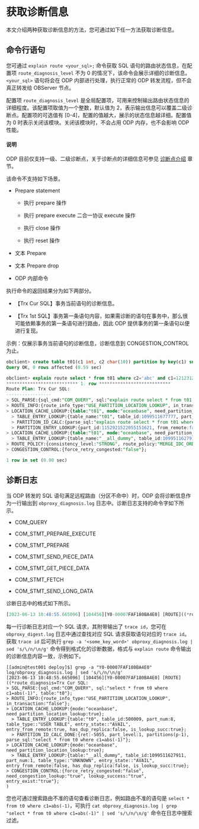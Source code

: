 # 获取诊断信息

本文介绍两种获取诊断信息的方法，您可通过如下任一方法获取诊断信息。

## 命令行语句

您可通过 `explain route <your_sql>;` 命令获取 SQL 语句的路由状态信息，在配置项 `route_diagnosis_level` 不为 0 的情况下，该命令会展示详细的诊断信息。`<your_sql>` 语句将会在 ODP 内部进行处理，执行正常的 ODP 转发流程，但不会真正转发给 OBServer 节点。

配置项 `route_diagnosis_level` 是全局配置项，可用来控制输出路由状态信息的详细程度。该配置项取值为一个整数，默认值为 2，表示输出信息可以覆盖二级诊断点。配置项的可选值有 [0-4]，配置的值越大，展示的状态信息越详细。配置值为 0 时表示关闭该模块。关闭该模块时，不会占用 ODP 内存，也不会影响 ODP 性能。

<main id="notice" type='explain'>
   <h4>说明</h4>
   <p>ODP 目前仅支持一级、二级诊断点，关于诊断点的详细信息可参见 <a href='./300.diagnosis-point-troubleshooting/100.overview-of-diagnosis-point-troubleshooting.md'>诊断点介绍</a> 章节。</p>
</main>

该命令不支持如下场景。

* Prepare statement
  
  * 执行 prepare 操作
  
  * 执行 prepare execute 二合一协议 execute 操作
  
  * 执行 close 操作
  
  * 执行 reset 操作

* 文本 Prepare

* 文本 Prepare drop

* ODP 内部命令

执行命令的返回结果分为如下两部分。

* 【Trx Cur SQL】事务当前语句的诊断信息。

* 【Trx 1st SQL】事务第一条语句内容，如果需诊断的语句在事务中，那么很可能依赖事务的第一条语句进行路由，因此 ODP 提供事务的第一条语句以便进行复现。

示例：仅展示事务当前语句的诊断信息，诊断信息到 CONGESTION_CONTROL 为止。

```sql
obclient> create table t01(c1 int, c2 char(10)) partition by key(c1) subpartition by key(c2) subpartitions 8 partitions 8;
Query OK, 0 rows affected (0.59 sec)

obclient> explain route select * from t01 where c2='abc' and c1=1212312\G
*************************** 1. row ***************************
Route Plan: Trx Cur SQL:
-----------------
> SQL_PARSE:{sql_cmd:"COM_QUERY", sql:"explain route select * from t01 where c2='abc' and c1=1212312", table:"t01"};
> ROUTE_INFO:{route_info_type:"USE_PARTITION_LOCATION_LOOKUP", in_transaction:"false"};
> LOCATION_CACHE_LOOKUP:{table:"t01", mode:"oceanbase", need_partition_location_lookup:true};
  > TABLE_ENTRY_LOOKUP:{table_name:"t01", table_id:1099511677777, part_num:64, table_type::"USER TABLE", entry_state::"AVAIL", entry_from_remote:false, has_dup_replica:false, is_lookup_succ:true};
  > PARTITION_ID_CALC:{parse_sql:"explain route select * from t01 where c2='abc' and c1=1212312"};
  > PARTITION_ENTRY_LOOKUP:{part_id:1152921522055151621, from_remote:false, has_dup_replica:false, entry_state::"AVAIL", leader:{server:"11.124.5.193:50109", is_dup_replica:false, role:"LEADER", type:"FULL"}};
> LOCATION_CACHE_LOOKUP:{table:"t01", mode:"oceanbase", need_partition_location_lookup:true};
  > TABLE_ENTRY_LOOKUP:{table_name:"__all_dummy", table_id:1099511627911, part_num:1, table_type::"UNKNOWN", entry_state::"AVAIL", entry_from_remote:false, has_dup_replica:false, is_lookup_succ:true};
> ROUTE_POLICY:{consistency_level:"STRONG", route_policy:"MERGE_IDC_ORDER", cur_replica:"{server:"11.124.5.193:50109", is_dup_replica:false, role:"LEADER", type:"FULL"}"};
> CONGESTION_CONTROL:{force_retry_congested:"false"};

1 row in set (0.00 sec)
```

## 诊断日志

当 ODP 转发的 SQL 语句满足远程路由（分区不命中）时，ODP 会将诊断信息作为一行输出到 `obproxy_diagnosis.log` 日志中。诊断日志支持的命令字如下所示。

* COM_QUERY

* COM_STMT_PREPARE_EXECUTE

* COM_STMT_PREPARE

* COM_STMT_SEND_PIECE_DATA

* COM_STMT_GET_PIECE_DATA

* COM_STMT_FETCH

* COM_STMT_SEND_LONG_DATA

诊断日志中的格式如下所示。

```sql
[2023-06-13 10:48:55.665096] [104456][Y0-00007FAF180BA4E0] [ROUTE]((*route_diagnosis=Trx Cur SQL:/n> SQL_PARSE:{sql_cmd:"COM_QUERY", sql:"select * from t0 where c1=abs(-1)", table:"t0"};/n> ROUTE_INFO:{route_info_type:"USE_PARTITION_LOCATION_LOOKUP", in_transaction:"false"};/n> LOCATION_CACHE_LOOKUP:{mode:"oceanbase", need_partition_location_lookup:true};/n  > TABLE_ENTRY_LOOKUP:{table:"t0", table_id:500009, part_num:8, table_type::"USER TABLE", entry_state::"AVAIL", entry_from_remote:true, has_dup_replica:false, is_lookup_succ:true};/n  > PARTITION_ID_CALC_DONE:{ret:-5055, part_level:1, partitions(p-1), parse_sql:"select * from t0 where c1=abs(-1)"};/n> LOCATION_CACHE_LOOKUP:{mode:"oceanbase", need_partition_location_lookup:true};/n  > TABLE_ENTRY_LOOKUP:{table:"__all_dummy", table_id:1099511627911, part_num:1, table_type::"UNKNOWN", entry_state::"AVAIL", entry_from_remote:false, has_dup_replica:false, is_lookup_succ:true};/n> CONGESTION_CONTROL:{force_retry_congested:"false", need_congestion_lookup:"true", lookup_success:"true", entry_exist:"true"};/n)
```

每一行诊断日志对应一个 SQL 请求，其附带输出了 `trace id`，您可在 `obproxy_digest.log` 日志中通过查找对应 SQL 请求获取语句对应的 `trace id`。获取 `trace id` 后可执行 `grep -a '<some_key_word>' obproxy_diagnosis.log | sed 's/\/n/\n/g'` 命令得到格式化的诊断数据，格式与 `explain route` 命令输出的诊断信息内容一致，示例如下。

```shell
[[admin@test001 deploy]$] grep -a "Y0-00007FAF180BA4E0" log/obproxy_diagnosis.log | sed 's/\/n/\n/g'
[2023-06-13 10:48:55.665096] [104456][Y0-00007FAF180BA4E0] [ROUTE]((*route_diagnosis=Trx Cur SQL:
> SQL_PARSE:{sql_cmd:"COM_QUERY", sql:"select * from t0 where c1=abs(-1)", table:"t0"};
> ROUTE_INFO:{route_info_type:"USE_PARTITION_LOCATION_LOOKUP", in_transaction:"false"};
> LOCATION_CACHE_LOOKUP:{mode:"oceanbase", need_partition_location_lookup:true};
  > TABLE_ENTRY_LOOKUP:{table:"t0", table_id:500009, part_num:8, table_type::"USER TABLE", entry_state::"AVAIL", entry_from_remote:true, has_dup_replica:false, is_lookup_succ:true};
  > PARTITION_ID_CALC_DONE:{ret:-5055, part_level:1, partitions(p-1), parse_sql:"select * from t0 where c1=abs(-1)"};
> LOCATION_CACHE_LOOKUP:{mode:"oceanbase", need_partition_location_lookup:true};
  > TABLE_ENTRY_LOOKUP:{table:"__all_dummy", table_id:1099511627911, part_num:1, table_type::"UNKNOWN", entry_state::"AVAIL", entry_from_remote:false, has_dup_replica:false, is_lookup_succ:true};
> CONGESTION_CONTROL:{force_retry_congested:"false", need_congestion_lookup:"true", lookup_success:"true", entry_exist:"true"};
)
```

您也可通过搜索路由不准的语句查看诊断日志，例如路由不准的语句是 `select * from t0 where c1=abs(-1)`，可执行 `cat obproxy_diagnosis.log | grep "select * from t0 where c1=abs(-1)" | sed 's/\/n/\n/g'` 命令在日志中搜索过滤。
